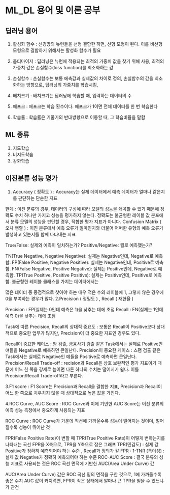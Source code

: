 # ML_DL 용어 및 이론 공부

## 딥러닝 용어

1. 활성화 함수 : 신경망의 뉴런들을 선형 결합한 하면, 선형 모형이 된다. 이를 비선형 모형으로 결합하기 위해서는 활성화 함수가 필요

2. 옵티마이저 : 딥러닝은 뉴런에 적용되는 최적의 가중치 값을 찾기 위해 사용, 최적의 가중치 값은 손실함수(loss function)를 최소화하는 값

3. 손실함수 : 손실함수는 보통 에측값과 실제값의 차이로 정의, 손실함수의 값을 최소화하는 방향으로, 딥러닝의 가중치를 학습시킴,

4. 배치크기 : 배치크기는 딥러닝에 학습할 때, 입력하는 데이터의 수

5. 에포크 : 에포크는 학습 횟수이다. 에포크가 1이면 전체 데이터를 한 번 학습한다

6. 학습률 : 학습률은 기울기의 반대방향으로 이동할 때, 그 학습비율을 말함

## ML 종류 

1. 지도학습
2. 비지도학습
3. 강화학습

## 이진분류 성능 평가 

1. Accuracy ( 정확도 ) : Accuracy는 실제 데이터에서 예측 데이터가 얼마나 같은지를 판단하는 단순한 지표

한계 :
이진 분류의 경우, 데이터의 구성에 따라 모델의 성능을 왜곡할 수 있기 때문에 정확도 수치 하나만 가지고 성능을 평가하지 않는다.
정확도는 불균형한 레이블 값 분포에서 분류 모델의 성능을 판단할 경우, 적합한 평가 지표가 아니다.
Confusion Matrix ( 오차 행렬 ) : 이진 분류에서 예측 오류가 얼마인지와 더불어 어떠한 유형의 예측 오류가 발생하고 있는지를 함께 나타내는 지표

  True/False: 실제와 예측이 일치하는가?
  Positive/Negative: 뭘로 예측했는가?

  TN(True Negative, Negative Negative): 실제는 Negative인데, Negative로 예측함.
  FP(False Positive, Negative Positive): 실제는 Negative인데, Positive로 예측함.
  FN(False Negative, Positive Negative): 실제는 Positive인데, Negative로 예측함.
  TP(True Positive, Positive Positive): 실제는 Positive인데, Positive로 예측함.
  불균형한 레이블 클래스를 가지는 데이터에서는

  많은 데이터 중 중점적으로 찾아야 하는 매우 적은 수의 레이블에 1,
  그렇지 않은 경우에 0을 부여하는 경우가 많다.
2.Precision ( 정밀도 ) , Recall ( 재현율 )

  Precision : FP(실제는 0인데 예측은 1)을 낮추는 데에 초점
  Recall : FN(실제는 1인데 예측 0)을 낮추는 데에 초점

  Task에 따른 Precision, Recall의 상대적 중요도 : 보통은 Recall이 Positive보다 상대적으로 중요한 업무가 많지만, Precision이 더 중요한 지표인 경우도 있다.

  Recall이 중요한 케이스 : 암 검출, 금융사기 검출 같은 Task에서는 실제로 Positive인 얘들을 Negative로 예측하면 큰일난다.
  Precision이 중요한 케이스 : 스팸 검출 같은 Task에서는 실제로 Negative인 얘들을 Positive로 예측하면 큰일난다.
  Precision/Recall Trade-off : recision과 Recall은 상호 보완적인 평가 지표이기 때문에 어느 한 쪽을 강제로 높이면 다른 하나의 수치는 떨어지기 쉽다. 이를 Precision/Recall Trade-off라고 부른다.

3.F1 score : F1 Score는 Precision과 Recall을 결합한 지표, Precision과 Recall이 어느 한 쪽으로 치우치지 않을 때 상대적으로 높은 값을 가진다.

4.ROC Curve, AUC Score : ROC Curve와 이에 기반한 AUC Score는 이진 분류의 예측 성능 측정에서 중요하게 사용되는 지표

  ROC Curve : ROC Curve가 가운데 직선에 가까울수록 성능이 떨어지는 것이며, 멀어질수록 성능이 뛰어난 것

  FPR(False Positive Rate)이 변할 때 TPR(True Positive Rate)이 어떻게 변하는지를 나타내는 곡선
  FPR을 X축으로, TPR을 Y축으로 잡은 그래프
  TPR(민감도) : 실제 값 Positive가 정확히 예측되어야 하는 수준 , Recall과 정의가 같
  FPR : 1-TNR (특이성) : 실제 값 Negative가 정확히 예측되어야 하는 수준
  ROC-AUC Score : 결국 분류의 성능 지표로 사용되는 것은 ROC 곡선 면적에 기반한 AUC(Area Under Curve) 값

  AUC(Area Under Curve) 값은 ROC 곡선 밑의 면적을 구한 것으로, 1에 가까울수록 좋은 수치
  AUC 값이 커지려면, FPR이 작은 상태에서 알마나 큰 TPR을 얻을 수 있느냐가 관건
